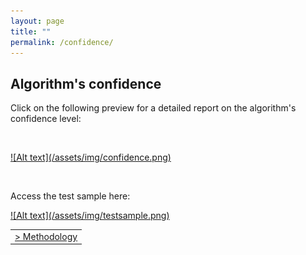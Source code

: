 ```yaml
---
layout: page
title: ""
permalink: /confidence/
---
```


Algorithm's confidence
----------------------
Click on the following preview for a detailed report on the algorithm's confidence level:

&nbsp; 

<a href="https://datastudio.google.com/embed/reporting/17i3EjWTInDBFbFK1ruNQyvw-ijbxFXk1/page/9zcN" target="blank">
![Alt text](/assets/img/confidence.png)
</a>

&nbsp; 

Access the test sample here:

<a href="https://datastudio.google.com/embed/reporting/17i3EjWTInDBFbFK1ruNQyvw-ijbxFXk1/page/iN0W" target="blank">
![Alt text](/assets/img/testsample.png)
</a>

||
|---:|
|[<span class="subsection"> > Methodology</span>](/confidence_about/)|